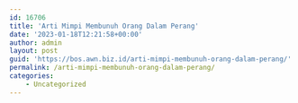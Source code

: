 ```yaml
---
id: 16706
title: 'Arti Mimpi Membunuh Orang Dalam Perang'
date: '2023-01-18T12:21:58+00:00'
author: admin
layout: post
guid: 'https://bos.awn.biz.id/arti-mimpi-membunuh-orang-dalam-perang/'
permalink: /arti-mimpi-membunuh-orang-dalam-perang/
categories:
    - Uncategorized
---
```


